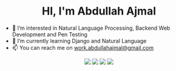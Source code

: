 <h1 align="center">HI, I'm Abdullah Ajmal</h1>

- 👀 I’m interested in Natural Language Processing, Backend Web Development and Pen Testing 
- 🌱 I’m currently learning Django and Natural Language
- 📫 You can reach me on work.abdullahajmal@gmail.com
<div align="center">
<a href="linkedin.com/abdullah-ajmal">
  <img src="https://img.icons8.com/?size=1x&id=13930&format=png"></a>
</a>
<a href="instagram.com/xo71c">
  <img src="https://img.icons8.com/?size=1x&id=32323&format=png"></a>
</a>
<a href="twitter.com/xo71c">
  <img src="https://img.icons8.com/?size=1x&id=13963&format=png"></a>
</a>
<a href="https://stackoverflow.com/users/19872877/abdullah-ajmal">
  <img src="https://img.icons8.com/?size=1x&id=YzbiF8mqg9Gz&format=png"></a>
</a>
  
  
</div>
<!---
imabdullahajmal/imabdullahajmal is a ✨ special ✨ repository because its `README.md` (this file) appears on your GitHub profile.
You can click the Preview link to take a look at your changes.
--->
